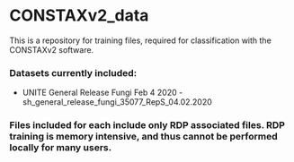 # CONSTAXv2_data

This is a repository for training files, required for classification with the CONSTAXv2 software.

### Datasets currently included:
- UNITE General Release Fungi Feb 4 2020 - sh_general_release_fungi_35077_RepS_04.02.2020

### Files included for each include only RDP associated files. RDP training is memory intensive, and thus cannot be performed locally for many users.
